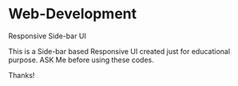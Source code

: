 # Web-Development
Responsive Side-bar UI

This is a Side-bar based Responsive UI created just for educational purpose. ASK Me before using these codes.

Thanks!
